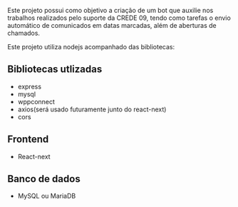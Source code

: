 <p>Este projeto possui como objetivo a criação de um bot que auxilie nos trabalhos realizados pelo suporte da CREDE 09, tendo como tarefas o envio automático de comunicados em datas marcadas, além de aberturas de chamados.</p>
Este projeto utiliza nodejs acompanhado das bibliotecas: 
<h2>Bibliotecas utlizadas</h2>
<ul>
  <li>express</li>
  <li>mysql</li>
  <li>wppconnect</li>
  <li>axios(será usado futuramente junto do react-next)</li>
  <li>cors</li>
</ul>
<h2>Frontend</h2>
<ul>
  <li>React-next</li>
</ul>
<h2>Banco de dados</h2>
<ul>
  <li>
    MySQL ou MariaDB
  </li>
</ul>
